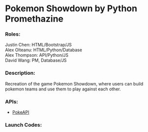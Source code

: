 # Pokemon Showdown by Python Promethazine

### Roles:
Justin Chen: HTML/Bootstrap/JS  
Alex Olteanu: HTML/Python/Database  
Alex Thompson: API/Python/JS  
David Wang: PM, Database/JS  

### Description:
Recreation of the game Pokemon Showdown, where users can build pokemon teams and use them to play against each other.

### APIs:
* [PokeAPI](https://docs.google.com/document/d/1hMbL36d5qqFLfufHOqUMWwraWFudfJdekqp6urex0KU/edit)

### Launch Codes:
